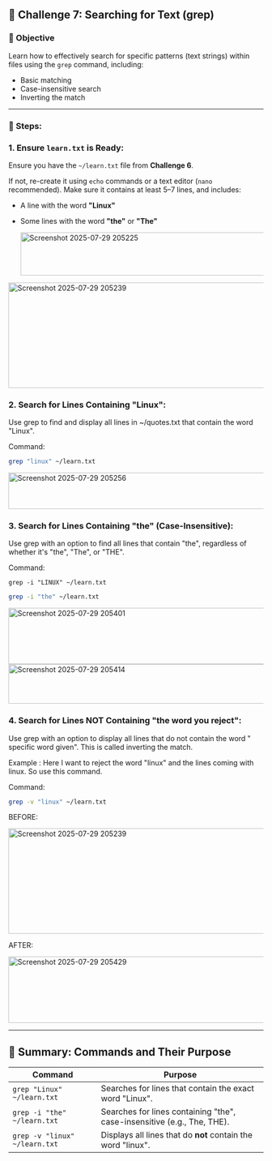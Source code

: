 ## 🎯 Challenge 7: Searching for Text (grep)

### 🧠 Objective
Learn how to effectively search for specific patterns (text strings) within files using the `grep` command, including:
- Basic matching
- Case-insensitive search
- Inverting the match

---

### 🔧 Steps:

### 1. Ensure `learn.txt` is Ready:
Ensure you have the `~/learn.txt` file from **Challenge 6**.

If not, re-create it using `echo` commands or a text editor (`nano` recommended). Make sure it contains at least 5–7 lines, and includes:
- A line with the word **"Linux"**
- Some lines with the word **"the"** or **"The"**

  <img width="1789" height="85" alt="Screenshot 2025-07-29 205225" src="https://github.com/user-attachments/assets/1da03a3d-f2d8-4c53-a4b9-971b278e4528" />

<img width="1208" height="208" alt="Screenshot 2025-07-29 205239" src="https://github.com/user-attachments/assets/645eb02c-b70e-459f-aff7-988e0c9cd8d1" />


### 2. Search for Lines Containing "Linux":

Use grep to find and display all lines in ~/quotes.txt that contain the word "Linux".

Command:

```Bash
grep "linux" ~/learn.txt
```

<img width="1052" height="72" alt="Screenshot 2025-07-29 205256" src="https://github.com/user-attachments/assets/a811f947-6d73-477b-ac08-b54c58b8cfef" />


### 3. Search for Lines Containing "the" (Case-Insensitive):

Use grep with an option to find all lines that contain "the", regardless of whether it's "the", "The", or "THE".

Command:

```
grep -i "LINUX" ~/learn.txt
```

```Bash
grep -i "the" ~/learn.txt
```

<img width="931" height="111" alt="Screenshot 2025-07-29 205401" src="https://github.com/user-attachments/assets/325eb887-2f57-499a-a900-fd945f8568d5" />

<img width="1166" height="78" alt="Screenshot 2025-07-29 205414" src="https://github.com/user-attachments/assets/ab7ffd6f-ecbc-474f-a153-ad410daf4f78" />


### 4. Search for Lines NOT Containing "the word you reject":

Use grep with an option to display all lines that do not contain the word " specific word given". This is called inverting the match.

Example : Here I want to reject the word "linux" and the lines coming with linux. So use this command.

Command:

```Bash
grep -v "linux" ~/learn.txt
```

BEFORE:

<img width="1208" height="208" alt="Screenshot 2025-07-29 205239" src="https://github.com/user-attachments/assets/81d67021-90ac-4119-9fac-997abe0a219d" />

AFTER:

<img width="1376" height="131" alt="Screenshot 2025-07-29 205429" src="https://github.com/user-attachments/assets/1c400ad6-8d46-4c0e-b785-40fe606d3b0f" />

---

## 📄 Summary: Commands and Their Purpose

| Command                          | Purpose                                                                 |
|----------------------------------|-------------------------------------------------------------------------|
| `grep "Linux" ~/learn.txt`     | Searches for lines that contain the exact word "Linux".                |
| `grep -i "the" ~/learn.txt`    | Searches for lines containing "the", case-insensitive (e.g., The, THE).|
| `grep -v "linux" ~/learn.txt`| Displays all lines that do **not** contain the word "linux".        |
